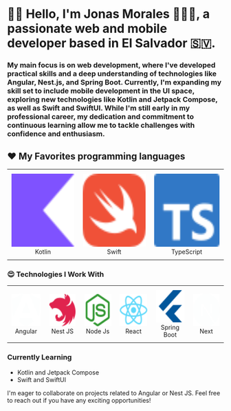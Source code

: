 # 👋🏻 Hello, I'm **Jonas Morales** 👨🏻‍💻, a passionate web and mobile developer based in El Salvador 🇸🇻.

### My main focus is on web development, where I've developed practical skills and a deep understanding of technologies like Angular, Nest.js, and Spring Boot. Currently, I'm expanding my skill set to include mobile development in the UI space, exploring new technologies like Kotlin and Jetpack Compose, as well as Swift and SwiftUI. While I'm still early in my professional career, my dedication and commitment to continuous learning allow me to tackle challenges with confidence and enthusiasm.
  
## ❤️ My Favorites programming languages
<div align="center">
  <table style="border-collapse: collapse;">
  <td align="center" style="padding: 10px;">
        <img src="kotlin.svg" alt="Dart" width="170" height="170"><br>
        Kotlin
      </td>
       <td align="center" style="padding: 10px;">
        <img src="swift.svg" alt="Swift" width="170" height="170"><br>
        Swift
      </td>
      <td align="center" style="padding: 10px;">
        <img src="typescript.svg" alt="Swift" width="170" height="170"><br>
        TypeScript
      </td>
  </table>
</div>

### 😍 Technologies I Work With
<div align="center">
  <table style="border-collapse: collapse; background-color: transparent;">
    <tr>
      <td align="center" style="padding: 10px; border: none;">
        <img src="angular-color.svg" alt="Angular" width="75" height="75"><br>
        Angular
      </td>
      <td align="center" style="padding: 10px; border: none;">
        <img src="nestjs-color.svg" alt="Nest" width="75" height="75"><br>
        Nest JS
      </td>
      <td align="center" style="padding: 10px; border: none;">
        <img src="nodedotjs-color.svg" alt="Node" width="75" height="75"><br>
        Node Js
      </td>
      <td align="center" style="padding: 10px; border: none;">
        <img src="react-color.svg" alt="React" width="75" height="75"><br>
        React
      </td>
      <td align="center" style="padding: 10px; border: none;">
        <img src="flutter-color.svg" alt="Springboot" width="75" height="75"><br>
        Spring Boot
      </td>
      <td align="center" style="padding: 10px; border: none;">
        <img src="nextjs.svg" alt="Next" width="75" height="75"><br>
        Next
      </td>
    </tr>
  </table>
</div>


### Currently Learning
-  Kotlin and Jetpack Compose
- Swift and SwiftUI

I'm eager to collaborate on projects related to Angular or Nest JS. Feel free to reach out if you have any exciting opportunities!

